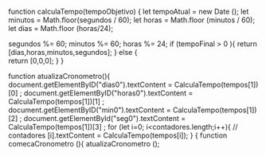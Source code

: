function  calculaTempo(tempoObjetivo) {
let tempoAtual = new Date ();
let minutos = Math.floor(segundos  / 60);
let horas = Math.floor (minutos  / 60);
let dias = Math.floor (horas/24);

segundos %= 60;
minutos %= 60;
horas %= 24;
if (tempoFinal > 0 ){
     return [dias,horas,minutos,segundos];
  } else {   
      return [0,0,0];
  }
}

function atualizaCronometro(){
  document.getElementByID("dias0").textContent = CalculaTempo(tempos[1])[0] ;
  document.getElementByID("horas0").textContent = CalculaTempo(tempos[1])[1] ;
  document.getElementByID("min0").textContent = CalculaTempo(tempos[1])[2] ;
  document.getElementById("seg0").textContent = CalculaTempo(tempos[1])[3] ;
  for (let i=0; i<contadores.length;i++){
    //  contadores [i].textContent = CalculaTempo(tempos[i]);
    }
    {
    function comecaCronometro (){
     atualizaCronometro ();
     
